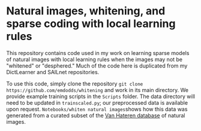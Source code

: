 # Natural images, whitening, and sparse coding with local learning rules

This repository contains code used in my work on learning sparse models of natural images with local learning rules when the images may not be "whitened" or "desphered." Much of the code here is duplicated from my DictLearner and SAILnet repositories. 

To use this code, simply clone the repository `git clone https://github.com/emdodds/whitening` and work in its main directory. We provide example training scripts in the `Scripts` folder. The data directory will need to be updated in `trainscaled.py`; our preprocessed data is available upon request. `Notebooks/whiten natural images`shows how this data was generated from a curated subset of the [Van Hateren database](http://www.kyb.tuebingen.mpg.de/?id=227) of natural images. 